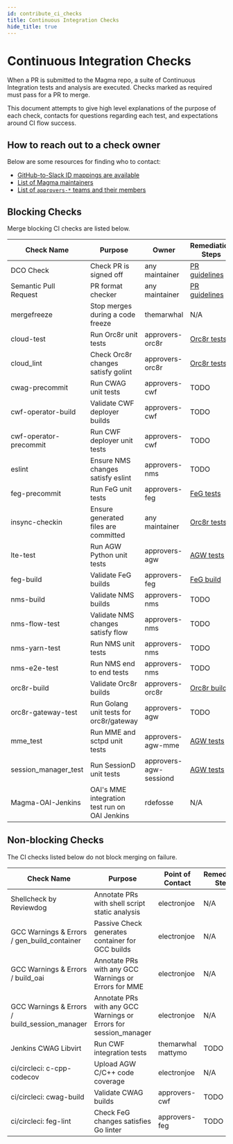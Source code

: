 ```yaml
---
id: contribute_ci_checks
title: Continuous Integration Checks
hide_title: true
---
```


# Continuous Integration Checks
When a PR is submitted to the Magma repo, a suite of Continuous Integration tests and analysis are executed. Checks marked as required must pass for a PR to merge.

This document attempts to give high level explanations of the purpose of each check, contacts for questions regarding each test, and expectations around CI flow success.

## How to reach out to a check owner
Below are some resources for finding who to contact:
* [GitHub-to-Slack ID mappings are available](contribute_id_mappings)
* [List of Magma maintainers](https://github.com/orgs/magma/teams/repo-magma-maintain/members)
* [List of `approvers-*` teams and their members](https://github.com/orgs/magma/teams/?query=approvers)

## Blocking Checks
Merge blocking CI checks are listed below.

| Check Name             | Purpose                                       | Owner                  | Remediation Steps                                                            |
| ---------------------- | --------------------------------------------- | ---------------------- | ---------------------------------------------------------------------------- |
| DCO Check              | Check PR is signed off                        | any maintainer         | [PR guidelines](contribute_workflow#guidelines)                              |
| Semantic Pull Request  | PR format checker                             | any maintainer         | [PR guidelines](contribute_workflow#guidelines)                              |
| mergefreeze            | Stop merges during a code freeze              | themarwhal             | N/A                                                                          |
| cloud-test             | Run Orc8r unit tests                          | approvers-orc8r        | [Orc8r tests](../orc8r/dev_testing)                                          |
| cloud_lint             | Check Orc8r changes satisfy golint            | approvers-orc8r        | [Orc8r tests](../orc8r/dev_testing)                                          |
| cwag-precommit         | Run CWAG unit tests                           | approvers-cwf          | TODO                                                                         |
| cwf-operator-build     | Validate CWF deployer builds                  | approvers-cwf          | TODO                                                                         |
| cwf-operator-precommit | Run CWF deployer unit tests                   | approvers-cwf          | TODO                                                                         |
| eslint                 | Ensure NMS changes satisfy eslint             | approvers-nms          | TODO                                                                         |
| feg-precommit          | Run FeG unit tests                            | approvers-feg          | [FeG tests](../feg/dev_testing)                                                                         |
| insync-checkin         | Ensure generated files are committed          | any maintainer         | [Orc8r tests](../orc8r/dev_testing)                                                                         |
| lte-test               | Run AGW Python unit tests                     | approvers-agw          | [AGW tests](../lte/dev_unit_testing)                                         |
| feg-build              | Validate FeG builds                           | approvers-feg          | [FeG build](../feg/deploy_build)                                             |
| nms-build              | Validate NMS builds                           | approvers-nms          | TODO                                                                         |
| nms-flow-test          | Validate NMS changes satisfy flow             | approvers-nms          | TODO                                                                         |
| nms-yarn-test          | Run NMS unit tests                            | approvers-nms          | TODO                                                                         |
| nms-e2e-test           | Run NMS end to end tests                      | approvers-nms          | TODO                                                                         |
| orc8r-build            | Validate Orc8r builds                         | approvers-orc8r        | [Orc8r build](../basics/quick_start_guide#terminal-tab-2-build-orchestrator) |
| orc8r-gateway-test     | Run Golang unit tests for orc8r/gateway       | approvers-agw          | TODO                                                                         |
| mme_test               | Run MME and sctpd unit tests                  | approvers-agw-mme      | [AGW tests](../lte/dev_unit_testing)                                         |
| session_manager_test   | Run SessionD unit tests                       | approvers-agw-sessiond | [AGW tests](../lte/dev_unit_testing)                                         |
| Magma-OAI-Jenkins      | OAI's MME integration test run on OAI Jenkins | rdefosse               | N/A                                                                          |

## Non-blocking Checks
The CI checks listed below do not block merging on failure.

| Check Name                                    |  Purpose                                                         |  Point of Contact  |  Remediation Steps |
| --------------------------------------------- | ---------------------------------------------------------------- | ------------------ | ------------------ |
| Shellcheck by Reviewdog                       | Annotate PRs with shell script static analysis                   | electronjoe        | N/A                |
| GCC Warnings & Errors / gen_build_container   | Passive Check generates container for GCC builds                 | electronjoe        | N/A                |
| GCC Warnings & Errors / build_oai             | Annotate PRs with any GCC Warnings or Errors for MME             | electronjoe        | N/A                |
| GCC Warnings & Errors / build_session_manager | Annotate PRs with any GCC Warnings or Errors for session_manager | electronjoe        | N/A                |
| Jenkins CWAG Libvirt                          | Run CWF integration tests                                        | themarwhal mattymo | TODO               |
| ci/circleci: c-cpp-codecov                    | Upload AGW C/C++ code coverage                                   | electronjoe        | N/A                |
| ci/circleci: cwag-build                       | Validate CWAG builds                                             | approvers-cwf      | TODO               |
| ci/circleci: feg-lint                         | Check FeG changes satisfies Go linter                            | approvers-feg      | TODO               |
